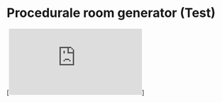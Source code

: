Procedurale room generator (Test)
==

[![Procedurale room generator](http://www.hostingpics.net/viewer.php?id=717328Sanstitre2.png)]
